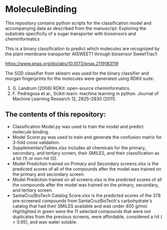 # MoleculeBinding

This repository contains python scripts for the classification model and accompanying data as described from the manuscript:
Exploring the substrate specificity of a sugar transporter with biosensors and cheminformatics

This is a binary classification to predict which molecules are recognized by the plant membrane transporter AtSWEET1 through biosensor SweetTrac1:

https://www.pnas.org/doi/abs/10.1073/pnas.2119183119

The SGD classifier from sklearn was used for the binary classifier and morgan fingerprints for the molecules were generated using RDKit suite:

1.	G. Landrum (2006) RDKit: open-source cheminformatics.
2.	F. Pedregosa et al., Scikit-learn: machine learning in python. Journal of Machine Learning Research 12, 2825–2830 (2011).

## The contents of this repository:
  - Classification Model.py was used to train the model and predict molecule binding. 
  - Model Scorer.py was used to train and generate the confusion matrix for 3-fold cross validation.
  - SupplementaryTables.xlsx includes all chemicals for the primary, secondary, and tertiary screen, their SMILES, and their classification as a hit      (1) or non-hit (0). 
  - Model Prediction trained on Primary and Secondary screens.xlsx is the predicted scores of all of the compounds after the model was trained on the       primary and secondary screen. 
  - Model Prediction trained on all screens.xlsx is the predicted scores of all the compounds after the model was trained on the primary, secondary,       and tertiary screen. 
  - SantaCruzBioTech Catalog Score.xlsx is the predicted scores of the 378 pre-screened compounds from SantaCruzBioTech's carbohydrate's catalog that
    had their SMILES available and was under 400 g/mol. Highlighted in green were the 11 selected compounds that were not duplicates from the previous    screens, were affordable, considered a hit ( > 0.65), and was water soluble. 
